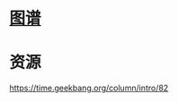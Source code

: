 

# [图谱](https://www.processon.com/mindmap/5cb7cfcde4b09b16ffbc5d38)


# 资源


https://time.geekbang.org/column/intro/82





